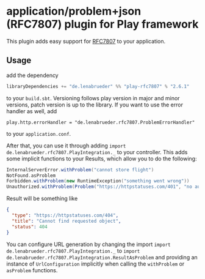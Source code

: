 # application/problem+json (RFC7807) plugin for Play framework

This plugin adds easy support for [RFC7807](https://tools.ietf.org/html/rfc7807) to your application.

## Usage

add the dependency

```scala
libraryDependencies += "de.lenabrueder" %% "play-rfc7807" % "2.6.1"
```

to your `build.sbt`. Versioning follows play version in major and minor versions, patch version is up to the library.
If you want to use the error handler as well, add

```
play.http.errorHandler = "de.lenabrueder.rfc7807.ProblemErrorHandler"
```

to your `application.conf`.

After that, you can use it through adding `import de.lenabrueder.rfc7807.PlayIntegration._` to your
controller. This adds some implicit functions to your Results, which allow you to do the following:

```scala
InternalServerError.withProblem("cannot store flight")
NotFound.asProblem
Forbidden.withProblem(new RuntimeException("something went wrong"))
Unauthorized.withProblem(Problem("https://httpstatuses.com/401", "no authorization"))
```

Result will be something like

```json
{
  "type": "https://httpstatuses.com/404",
  "title": "Cannot find requested object",
  "status": 404
}
```

You can configure URL generation by changing the import `import de.lenabrueder.rfc7807.PlayIntegration._` to
`import de.lenabrueder.rfc7807.PlayIntegration.ResultAsProblem` and providing an instance
of `UrlConfiguration` implicitly when calling the `withProblem` or `asProblem` functions.